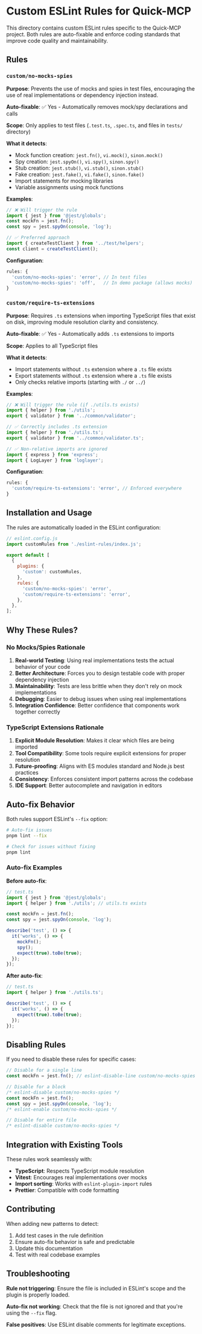 # Custom ESLint Rules for Quick-MCP

This directory contains custom ESLint rules specific to the Quick-MCP project. Both rules are auto-fixable and enforce coding standards that improve code quality and maintainability.

## Rules

### `custom/no-mocks-spies`

**Purpose**: Prevents the use of mocks and spies in test files, encouraging the use of real implementations or dependency injection instead.

**Auto-fixable**: ✅ Yes - Automatically removes mock/spy declarations and calls

**Scope**: Only applies to test files (`.test.ts`, `.spec.ts`, and files in `tests/` directory)

**What it detects**:
- Mock function creation: `jest.fn()`, `vi.mock()`, `sinon.mock()`
- Spy creation: `jest.spyOn()`, `vi.spy()`, `sinon.spy()`
- Stub creation: `jest.stub()`, `vi.stub()`, `sinon.stub()`
- Fake creation: `jest.fake()`, `vi.fake()`, `sinon.fake()`
- Import statements for mocking libraries
- Variable assignments using mock functions

**Examples**:

```typescript
// ❌ Will trigger the rule
import { jest } from '@jest/globals';
const mockFn = jest.fn();
const spy = jest.spyOn(console, 'log');

// ✅ Preferred approach
import { createTestClient } from '../test/helpers';
const client = createTestClient();
```

**Configuration**:
```javascript
rules: {
  'custom/no-mocks-spies': 'error', // In test files
  'custom/no-mocks-spies': 'off',   // In demo package (allows mocks)
}
```

### `custom/require-ts-extensions`

**Purpose**: Requires `.ts` extensions when importing TypeScript files that exist on disk, improving module resolution clarity and consistency.

**Auto-fixable**: ✅ Yes - Automatically adds `.ts` extensions to imports

**Scope**: Applies to all TypeScript files

**What it detects**:
- Import statements without `.ts` extension where a `.ts` file exists
- Export statements without `.ts` extension where a `.ts` file exists
- Only checks relative imports (starting with `./` or `../`)

**Examples**:

```typescript
// ❌ Will trigger the rule (if ./utils.ts exists)
import { helper } from './utils';
export { validator } from '../common/validator';

// ✅ Correctly includes .ts extension
import { helper } from './utils.ts';
export { validator } from '../common/validator.ts';

// ✅ Non-relative imports are ignored
import { express } from 'express';
import { LogLayer } from 'loglayer';
```

**Configuration**:
```javascript
rules: {
  'custom/require-ts-extensions': 'error', // Enforced everywhere
}
```

## Installation and Usage

The rules are automatically loaded in the ESLint configuration:

```javascript
// eslint.config.js
import customRules from './eslint-rules/index.js';

export default [
  {
    plugins: {
      'custom': customRules,
    },
    rules: {
      'custom/no-mocks-spies': 'error',
      'custom/require-ts-extensions': 'error',
    },
  },
];
```

## Why These Rules?

### No Mocks/Spies Rationale

1. **Real-world Testing**: Using real implementations tests the actual behavior of your code
2. **Better Architecture**: Forces you to design testable code with proper dependency injection
3. **Maintainability**: Tests are less brittle when they don't rely on mock implementations
4. **Debugging**: Easier to debug issues when using real implementations
5. **Integration Confidence**: Better confidence that components work together correctly

### TypeScript Extensions Rationale

1. **Explicit Module Resolution**: Makes it clear which files are being imported
2. **Tool Compatibility**: Some tools require explicit extensions for proper resolution
3. **Future-proofing**: Aligns with ES modules standard and Node.js best practices
4. **Consistency**: Enforces consistent import patterns across the codebase
5. **IDE Support**: Better autocomplete and navigation in editors

## Auto-fix Behavior

Both rules support ESLint's `--fix` option:

```bash
# Auto-fix issues
pnpm lint --fix

# Check for issues without fixing
pnpm lint
```

### Auto-fix Examples

**Before auto-fix**:
```typescript
// test.ts
import { jest } from '@jest/globals';
import { helper } from './utils'; // utils.ts exists

const mockFn = jest.fn();
const spy = jest.spyOn(console, 'log');

describe('test', () => {
  it('works', () => {
    mockFn();
    spy();
    expect(true).toBe(true);
  });
});
```

**After auto-fix**:
```typescript
// test.ts
import { helper } from './utils.ts';

describe('test', () => {
  it('works', () => {
    expect(true).toBe(true);
  });
});
```

## Disabling Rules

If you need to disable these rules for specific cases:

```typescript
// Disable for a single line
const mockFn = jest.fn(); // eslint-disable-line custom/no-mocks-spies

// Disable for a block
/* eslint-disable custom/no-mocks-spies */
const mockFn = jest.fn();
const spy = jest.spyOn(console, 'log');
/* eslint-enable custom/no-mocks-spies */

// Disable for entire file
/* eslint-disable custom/no-mocks-spies */
```

## Integration with Existing Tools

These rules work seamlessly with:
- **TypeScript**: Respects TypeScript module resolution
- **Vitest**: Encourages real implementations over mocks
- **Import sorting**: Works with `eslint-plugin-import` rules
- **Prettier**: Compatible with code formatting

## Contributing

When adding new patterns to detect:

1. Add test cases in the rule definition
2. Ensure auto-fix behavior is safe and predictable
3. Update this documentation
4. Test with real codebase examples

## Troubleshooting

**Rule not triggering**: Ensure the file is included in ESLint's scope and the plugin is properly loaded.

**Auto-fix not working**: Check that the file is not ignored and that you're using the `--fix` flag.

**False positives**: Use ESLint disable comments for legitimate exceptions.
